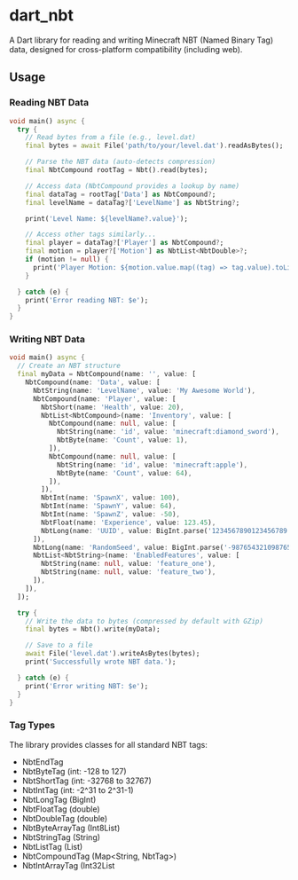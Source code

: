 # dart_nbt

A Dart library for reading and writing Minecraft NBT (Named Binary Tag) data, designed for cross-platform compatibility (including web).

## Usage

### Reading NBT Data

```dart
void main() async {
  try {
    // Read bytes from a file (e.g., level.dat)
    final bytes = await File('path/to/your/level.dat').readAsBytes();

    // Parse the NBT data (auto-detects compression)
    final NbtCompound rootTag = Nbt().read(bytes);

    // Access data (NbtCompound provides a lookup by name)
    final dataTag = rootTag['Data'] as NbtCompound?;
    final levelName = dataTag?['LevelName'] as NbtString?;

    print('Level Name: ${levelName?.value}');

    // Access other tags similarly...
    final player = dataTag?['Player'] as NbtCompound?;
    final motion = player?['Motion'] as NbtList<NbtDouble>?;
    if (motion != null) {
      print('Player Motion: ${motion.value.map((tag) => tag.value).toList()}');
    }

  } catch (e) {
    print('Error reading NBT: $e');
  }
}
```
### Writing NBT Data

```dart
void main() async {
  // Create an NBT structure
  final myData = NbtCompound(name: '', value: [
    NbtCompound(name: 'Data', value: [
      NbtString(name: 'LevelName', value: 'My Awesome World'),
      NbtCompound(name: 'Player', value: [
        NbtShort(name: 'Health', value: 20),
        NbtList<NbtCompound>(name: 'Inventory', value: [
          NbtCompound(name: null, value: [
            NbtString(name: 'id', value: 'minecraft:diamond_sword'),
            NbtByte(name: 'Count', value: 1),
          ]),
          NbtCompound(name: null, value: [
            NbtString(name: 'id', value: 'minecraft:apple'),
            NbtByte(name: 'Count', value: 64),
          ]),
        ]),
        NbtInt(name: 'SpawnX', value: 100),
        NbtInt(name: 'SpawnY', value: 64),
        NbtInt(name: 'SpawnZ', value: -50),
        NbtFloat(name: 'Experience', value: 123.45),
        NbtLong(name: 'UUID', value: BigInt.parse('1234567890123456789')),
      ]),
      NbtLong(name: 'RandomSeed', value: BigInt.parse('-987654321098765432')),
      NbtList<NbtString>(name: 'EnabledFeatures', value: [
        NbtString(name: null, value: 'feature_one'),
        NbtString(name: null, value: 'feature_two'),
      ]),
    ]),
  ]);

  try {
    // Write the data to bytes (compressed by default with GZip)
    final bytes = Nbt().write(myData);

    // Save to a file
    await File('level.dat').writeAsBytes(bytes);
    print('Successfully wrote NBT data.');

  } catch (e) {
    print('Error writing NBT: $e');
  }
}
```
### Tag Types
The library provides classes for all standard NBT tags:
- NbtEndTag
- NbtByteTag (int: -128 to 127)
- NbtShortTag (int: -32768 to 32767)
- NbtIntTag (int: -2^31 to 2^31-1)
- NbtLongTag (BigInt)
- NbtFloatTag (double)
- NbtDoubleTag (double)
- NbtByteArrayTag (Int8List)
- NbtStringTag (String)
- NbtListTag<E extends NbtTag> (List)
- NbtCompoundTag (Map<String, NbtTag>)
- NbtIntArrayTag (Int32List